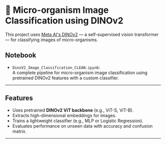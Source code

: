 # 🦠 Micro-organism Image Classification using DINOv2

This project uses [Meta AI's DINOv2](https://github.com/facebookresearch/dinov2) — a self-supervised vision transformer — for classifying images of micro-organisms.

## Notebook
- `DinoV2_Image_Classification_CLEAN.ipynb`:  
  A complete pipeline for micro-organism image classification using pretrained DINOv2 features with a custom classifier.

---


## Features

- Uses pretrained **DINOv2 ViT backbone** (e.g., ViT-S, ViT-B).
- Extracts high-dimensional embeddings for images.
- Trains a lightweight classifier (e.g., MLP or Logistic Regression).
- Evaluates performance on unseen data with accuracy and confusion matrix.

---

